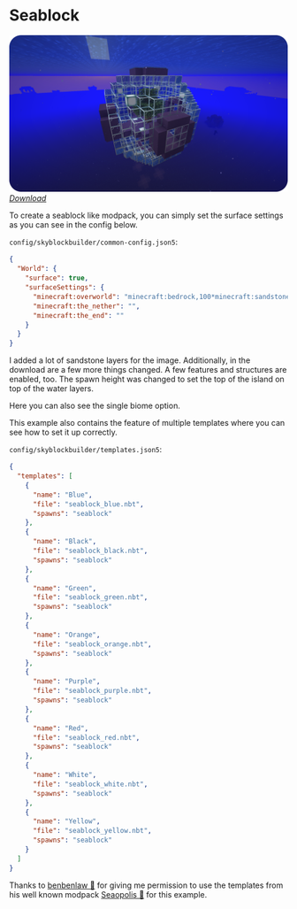 # Seablock

![Starting template](../../../assets/projects/skyblock-builder/examples/seablock/start_template.png)
_[Download](https://raw.githubusercontent.com/ChaoticTrials/SkyblockBuilder/gh-pages/assets/examples/downloads/1.19.x/seablock.zip)_

To create a seablock like modpack, you can simply set the surface settings as you can see in the config below.

`config/skyblockbuilder/common-config.json5`:
```json
{
  "World": {
    "surface": true,
    "surfaceSettings": {
      "minecraft:overworld": "minecraft:bedrock,100*minecraft:sandstone,4*minecraft:sand,87*minecraft:water",
      "minecraft:the_nether": "",
      "minecraft:the_end": ""
    }
  }
}
```

I added a lot of sandstone layers for the image. Additionally, in the download are a few more things changed. A few
features and structures are enabled, too. The spawn height was changed to set the top of the island on top of the water
layers.

Here you can also see the single biome option.

This example also contains the feature of multiple templates where you can see how to set it up correctly.

`config/skyblockbuilder/templates.json5`:
```json
{
  "templates": [
    {
      "name": "Blue",
      "file": "seablock_blue.nbt",
      "spawns": "seablock"
    },
    {
      "name": "Black",
      "file": "seablock_black.nbt",
      "spawns": "seablock"
    },
    {
      "name": "Green",
      "file": "seablock_green.nbt",
      "spawns": "seablock"
    },
    {
      "name": "Orange",
      "file": "seablock_orange.nbt",
      "spawns": "seablock"
    },
    {
      "name": "Purple",
      "file": "seablock_purple.nbt",
      "spawns": "seablock"
    },
    {
      "name": "Red",
      "file": "seablock_red.nbt",
      "spawns": "seablock"
    },
    {
      "name": "White",
      "file": "seablock_white.nbt",
      "spawns": "seablock"
    },
    {
      "name": "Yellow",
      "file": "seablock_yellow.nbt",
      "spawns": "seablock"
    }
  ]
}
```

Thanks to [benbenlaw 🔗](https://www.curseforge.com/members/benbenlaw/projects) for giving me permission to use the 
templates from his well known modpack [Seaopolis 🔗](https://www.curseforge.com/minecraft/modpacks/seaopolis) for this
example.